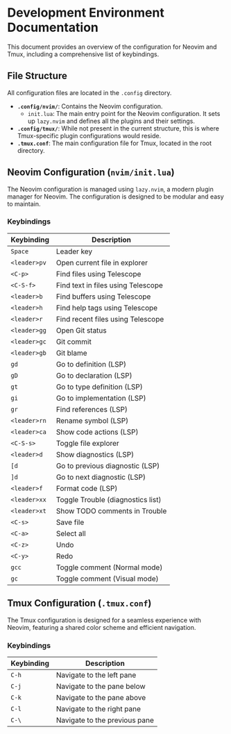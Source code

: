 # Development Environment Documentation

This document provides an overview of the configuration for Neovim and Tmux, including a comprehensive list of keybindings.

## File Structure

All configuration files are located in the `.config` directory.

-   **`.config/nvim/`**: Contains the Neovim configuration.
    -   `init.lua`: The main entry point for the Neovim configuration. It sets up `lazy.nvim` and defines all the plugins and their settings.
-   **`.config/tmux/`**: While not present in the current structure, this is where Tmux-specific plugin configurations would reside.
-   **`.tmux.conf`**: The main configuration file for Tmux, located in the root directory.

## Neovim Configuration (`nvim/init.lua`)

The Neovim configuration is managed using `lazy.nvim`, a modern plugin manager for Neovim. The configuration is designed to be modular and easy to maintain.

### Keybindings

| Keybinding          | Description                                       |
| ------------------- | ------------------------------------------------- |
| `Space`             | Leader key                                        |
| `<leader>pv`        | Open current file in explorer                     |
| `<C-p>`             | Find files using Telescope                        |
| `<C-S-f>`           | Find text in files using Telescope                |
| `<leader>b`         | Find buffers using Telescope                      |
| `<leader>h`         | Find help tags using Telescope                    |
| `<leader>r`         | Find recent files using Telescope                 |
| `<leader>gg`        | Open Git status                                   |
| `<leader>gc`        | Git commit                                        |
| `<leader>gb`        | Git blame                                         |
| `gd`                | Go to definition (LSP)                            |
| `gD`                | Go to declaration (LSP)                           |
| `gt`                | Go to type definition (LSP)                       |
| `gi`                | Go to implementation (LSP)                        |
| `gr`                | Find references (LSP)                             |
| `<leader>rn`        | Rename symbol (LSP)                               |
| `<leader>ca`        | Show code actions (LSP)                           |
| `<C-S-s>`           | Toggle file explorer                              |
| `<leader>d`         | Show diagnostics (LSP)                            |
| `[d`                | Go to previous diagnostic (LSP)                   |
| `]d`                | Go to next diagnostic (LSP)                       |
| `<leader>f`         | Format code (LSP)                                 |
| `<leader>xx`        | Toggle Trouble (diagnostics list)                 |
| `<leader>xt`        | Show TODO comments in Trouble                     |
| `<C-s>`             | Save file                                         |
| `<C-a>`             | Select all                                        |
| `<C-z>`             | Undo                                              |
| `<C-y>`             | Redo                                              |
| `gcc`               | Toggle comment (Normal mode)                      |
| `gc`                | Toggle comment (Visual mode)                      |

## Tmux Configuration (`.tmux.conf`)

The Tmux configuration is designed for a seamless experience with Neovim, featuring a shared color scheme and efficient navigation.

### Keybindings

| Keybinding | Description                      |
| ---------- | -------------------------------- |
| `C-h`      | Navigate to the left pane        |
| `C-j`      | Navigate to the pane below       |
| `C-k`      | Navigate to the pane above       |
| `C-l`      | Navigate to the right pane       |
| `C-\`     | Navigate to the previous pane    |